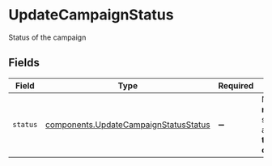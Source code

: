 # UpdateCampaignStatus

Status of the campaign


## Fields

| Field                                                                                          | Type                                                                                           | Required                                                                                       | Description                                                                                    |
| ---------------------------------------------------------------------------------------------- | ---------------------------------------------------------------------------------------------- | ---------------------------------------------------------------------------------------------- | ---------------------------------------------------------------------------------------------- |
| `status`                                                                                       | [components.UpdateCampaignStatusStatus](../../models/components/updatecampaignstatusstatus.md) | :heavy_minus_sign:                                                                             | Note:- **replicateTemplate** status will be available **only for template type campaigns.**<br/> |